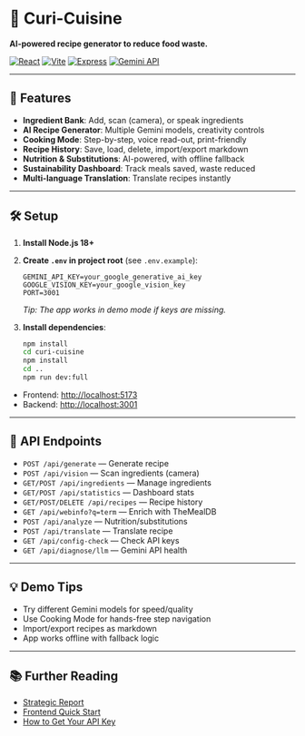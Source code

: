# 🍳 Curi-Cuisine

**AI-powered recipe generator to reduce food waste.**

[![React](https://img.shields.io/badge/Frontend-React-blue?logo=react)](https://react.dev/) [![Vite](https://img.shields.io/badge/Build-Vite-purple?logo=vite)](https://vitejs.dev/) [![Express](https://img.shields.io/badge/Backend-Express-green?logo=express)](https://expressjs.com/) [![Gemini API](https://img.shields.io/badge/AI-Gemini-yellow?logo=google)](https://makersuite.google.com/app/apikey)

---

## 🚀 Features
- **Ingredient Bank**: Add, scan (camera), or speak ingredients
- **AI Recipe Generator**: Multiple Gemini models, creativity controls
- **Cooking Mode**: Step-by-step, voice read-out, print-friendly
- **Recipe History**: Save, load, delete, import/export markdown
- **Nutrition & Substitutions**: AI-powered, with offline fallback
- **Sustainability Dashboard**: Track meals saved, waste reduced
- **Multi-language Translation**: Translate recipes instantly

---

## 🛠️ Setup

1. **Install Node.js 18+**
2. **Create `.env` in project root** (see `.env.example`):
   ```env
   GEMINI_API_KEY=your_google_generative_ai_key
   GOOGLE_VISION_KEY=your_google_vision_key
   PORT=3001
   ```
   *Tip: The app works in demo mode if keys are missing.*

3. **Install dependencies**:
   ```bash
   npm install
   cd curi-cuisine
   npm install
   cd ..
   npm run dev:full
   ```

- Frontend: [http://localhost:5173](http://localhost:5173)
- Backend: [http://localhost:3001](http://localhost:3001)

---

## 🧪 API Endpoints
- `POST /api/generate` — Generate recipe
- `POST /api/vision` — Scan ingredients (camera)
- `GET/POST /api/ingredients` — Manage ingredients
- `GET/POST /api/statistics` — Dashboard stats
- `GET/POST/DELETE /api/recipes` — Recipe history
- `GET /api/webinfo?q=term` — Enrich with TheMealDB
- `POST /api/analyze` — Nutrition/substitutions
- `POST /api/translate` — Translate recipe
- `GET /api/config-check` — Check API keys
- `GET /api/diagnose/llm` — Gemini API health

---

## 💡 Demo Tips
- Try different Gemini models for speed/quality
- Use Cooking Mode for hands-free step navigation
- Import/export recipes as markdown
- App works offline with fallback logic

---

## 📚 Further Reading
- [Strategic Report](curi-cuisine/STRATEGIC_REPORT.md)
- [Frontend Quick Start](curi-cuisine/README.md)
- [How to Get Your API Key](GET_API_KEY.md)
